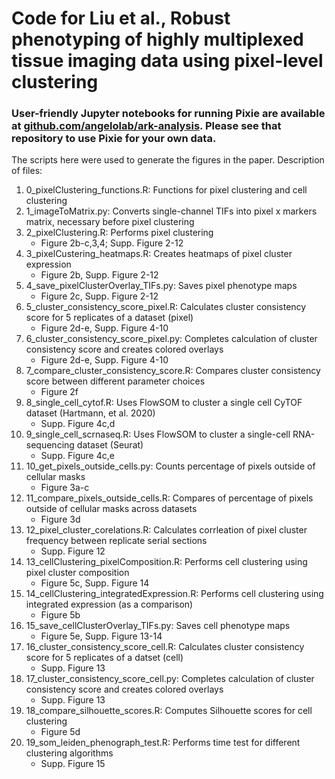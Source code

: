 # Code for Liu et al., Robust phenotyping of highly multiplexed tissue imaging data using pixel-level clustering

### User-friendly Jupyter notebooks for running Pixie are available at [github.com/angelolab/ark-analysis](https://github.com/angelolab/ark-analysis). Please see that repository to use Pixie for your own data.

The scripts here were used to generate the figures in the paper. Description of files:
1. 0_pixelClustering_functions.R: Functions for pixel clustering and cell clustering
2. 1_imageToMatrix.py: Converts single-channel TIFs into pixel x markers matrix, necessary before pixel clustering
3. 2_pixelClustering.R: Performs pixel clustering
    - Figure 2b-c,3,4; Supp. Figure 2-12
4. 3_pixelCustering_heatmaps.R: Creates heatmaps of pixel cluster expression
    - Figure 2b, Supp. Figure 2-12
5. 4_save_pixelClusterOverlay_TIFs.py: Saves pixel phenotype maps
    - Figure 2c, Supp. Figure 2-12
6. 5_cluster_consistency_score_pixel.R: Calculates cluster consistency score for 5 replicates of a dataset (pixel)
    - Figure 2d-e, Supp. Figure 4-10
7. 6_cluster_consistency_score_pixel.py: Completes calculation of cluster consistency score and creates colored overlays
    - Figure 2d-e, Supp. Figure 4-10
8. 7_compare_cluster_consistency_score.R: Compares cluster consistency score between different parameter choices
    - Figure 2f
9. 8_single_cell_cytof.R: Uses FlowSOM to cluster a single cell CyTOF dataset (Hartmann, et al. 2020)
    - Supp. Figure 4c,d
10. 9_single_cell_scrnaseq.R: Uses FlowSOM to cluster a single-cell RNA-sequencing dataset (Seurat)
    - Supp. Figure 4c,e
11. 10_get_pixels_outside_cells.py: Counts percentage of pixels outside of cellular masks
    - Figure 3a-c
12. 11_compare_pixels_outside_cells.R: Compares of percentage of pixels outside of cellular masks across datasets
    - Figure 3d
13. 12_pixel_cluster_corelations.R: Calculates corrleation of pixel cluster frequency between replicate serial sections
    - Supp. Figure 12
14. 13_cellClustering_pixelComposition.R: Performs cell clustering using pixel cluster composition
    - Figure 5c, Supp. Figure 14
15. 14_cellClustering_integratedExpression.R: Performs cell clustering using integrated expression (as a comparison)
    - Figure 5b
16. 15_save_cellClusterOverlay_TIFs.py: Saves cell phenotype maps
    - Figure 5e, Supp. Figure 13-14
17. 16_cluster_consistency_score_cell.R: Calculates cluster consistency score for 5 replicates of a datset (cell)
    - Supp. Figure 13
18. 17_cluster_consistency_score_cell.py: Completes calculation of cluster consistency score and creates colored overlays
    - Supp. Figure 13
19. 18_compare_silhouette_scores.R: Computes Silhouette scores for cell clustering
    - Figure 5d
20. 19_som_leiden_phenograph_test.R: Performs time test for different clustering algorithms
    - Supp. Figure 15


